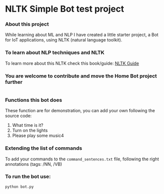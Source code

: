 # NLTK Simple Bot test project

### About this project

While learning about ML and NLP I have created a little starter project, a Bot for IoT applications, using NLTK (natural language toolkit).

### To learn about NLP techniques and NLTK

To learn more about this NLTK check this book/guide: [NLTK Guide](http://www.nltk.org/book)

### You are welcome to contribute and move the Home Bot project further

#

### Functions this bot does

These function are for demonstration, you can add your own following the source code:

1. What time is it?
2. Turn on the lights
3. Please play some music4

### Extending the list of commands

To add your commands to the `command_sentences.txt` file, following the right annotations (tags: /NN, /VB)

### To run the bot use:

`python bot.py`
